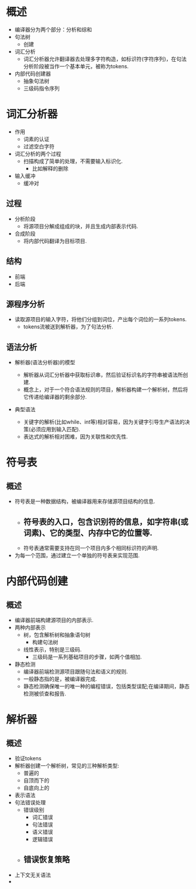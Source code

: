 # 概述
- 编译器分为两个部分：分析和综和
- 句法树
	- 创建
- 词汇分析
	- 词汇分析器允许翻译器去处理多字符构造，如标识符(字符序列)，在句法分析阶段被当作一个基本单元，被称为tokens.
- 内部代码创建器
	- 抽象句法树
	- 三级码指令序列

# 词汇分析器
- 作用
	- 词素的认证
	- 过滤空白字符
- 词汇分析的两个过程
	- 扫描构成了简单的处理，不需要输入标识化.
		- 比如解释的删除
- 输入缓冲
	- 缓冲对


## 过程
- 分析阶段
	- 将源项目分解成组成的块，并且生成内部表示代码.
- 合成阶段
	- 将内部代码翻译为目标项目.

## 结构
- 前端
- 后端

## 源程序分析
- 读取源项目的输入字符，将他们分组到词位，产出每个词位的一系列tokens.
	- tokens流被送到解析器，为了句法分析.


## 语法分析
- 解析器(语法分析器)的模型
	- 解析器从词汇分析器中获取标识串，然后验证标识名的字符串被语法所创建.
	- 概念上，对于一个符合语法规则的项目，解析器构建一个解析树，然后将它传递给编译器的剩余部分.

- 典型语法
	- 关键字的解析(比如while、int等)相对容易，因为关键字引导生产语法的决策(必须应用到输入匹配).
	- 表达式的解析相对困难，因为关联性和优先性. 

# 符号表
## 概述
- 符号表是一种数据结构，被编译器用来存储源项目结构的信息.
	- 符号表的入口，包含识别符的信息，如字符串(或词素)、它的类型、内存中它的位置等.
		- 
	- 符号表通常需要支持在同一个项目内多个相同标识符的声明.
- 为每一个范围，通过建立一个单独的符号表来实现范围.

# 内部代码创建
## 概述
- 编译器前端构建源项目的内部表示.
- 两种内部表示
	- 树，包含解析树和抽象语句树
		- 构建句法树
	- 线性表示，特别是三级码.
		- 三级码是一系列基础项目的步骤，如两个值相加.
- 静态检测
	- 编译器前端检测源项目跟随句法和语义的规则.
	- 一般静态指的是，被编译器完成.
	- 静态检测确保唯一的唯一种的编程错误，包括类型误配;在编译期间，静态检测被侦查和报告.

# 解析器
## 概述
- 验证tokens
- 解析器创建一个解析树，常见的三种解析类型:
	- 普遍的
	- 自顶而下的
	- 自底向上的
- 表示语法
- 句法错误处理
	- 错误级别
		- 词汇错误
		- 句法错误
		- 语义错误
		- 逻辑错误
	- 错误恢复策略
		- 
- 上下文无关语法
- 